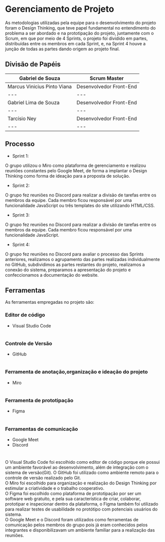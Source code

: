 # Gerenciamento de Projeto

As metodologias utilizadas pela equipe para o desenvolvimento do projeto foram o Design Thinking, que teve papel fundamental no entendimento do problema a ser abordado e na prototipação do projeto, juntamente com o Scrum, em que por meio de 4 Sprints, o projeto foi dividido em partes, distribuídas entre os membros em cada Sprint, e, na Sprint 4 houve a junção de todas as partes dando origem ao projeto final.

## Divisão de Papéis

| Gabriel de Souza | Scrum Master |
| --- | --- |
| Marcus Vinicius Pinto Viana | Desenvolvedor Front-End |
| --- | --- |
| Gabriel Lima de Souza | Desenvolvedor Front-End |
| --- | --- |
| Tarcísio Ney| Desenvolvedor Front-End |
| --- | --- |


## Processo

- Sprint 1: 

O grupo utilizou o Miro como plataforma de gerenciamento e realizou reuniões constantes pelo Google Meet, de forma a implantar o Design Thinking como forma de ideação para a proposta de solução.

- Sprint 2:

O grupo fez reuniões no Discord para realizar a divisão de tarefas entre os membros da equipe. Cada membro ficou responsável por uma funcionalidade JavaScript ou três templates do site utilizando HTML/CSS. 

- Sprint 3:

O grupo fez reuniões no Discord para realizar a divisão de tarefas entre os membros da equipe. Cada membro ficou responsável por uma funcionalidade JavaScript.

- Sprint 4:

O grupo fez reuniões no Discord para avaliar o processo das Sprints anteriores, realizamos o agrupamento das partes realizadas individualmente no GitHub, subdividimos as partes restantes do projeto, realizamos a conexão do sistema, preparamos a apresentação do projeto e confeccionamos a documentação do website.

## Ferramentas

As ferramentas empregadas no projeto são:

### Editor de código
- Visual Studio Code
#
### Controle de Versão
- GitHub
#
### Ferramenta de anotação,organização e ideação do projeto
- Miro
#
### Ferramenta de prototipação
- Figma
#
### Ferramentas de comunicação
- Google Meet
- Discord
#

O Visual Studio Code foi escolhido como editor de código porque ele possui
um ambiente favorável ao desenvolvimento, além de integração com o
sistema de versão(Git). O GitHub foi utilizado como ambiente remoto para o 
controle de versão realizado pelo Git. </br>
O Miro foi escolhido para organização e realização do Design Thinking por 
estimular a criatividade e o trabalho cooperativo. </br>
O Figma foi escolhido como plataforma de prototipação por ser um software web
gratuito, e pela sua característica de criar, colaborar, prototipar e inspecionar
dentro da plataforma, o Figma também foi utilizado para realizar testes de usabilidade
no protótipo com potenciais usuários do sistema. </br>
O Google Meet e o Discord foram utilizados como ferramentas de comunicação pelos membros 
do grupo pois já eram conhecidos pelos integrantes e disponibilizavam um ambiente familiar
para a realização das reuniões. </br>
